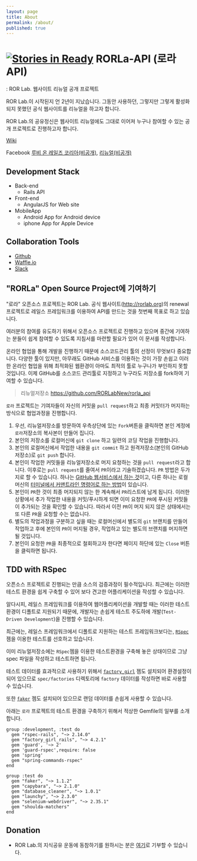 ```yaml
---
layout: page
title: About
permalink: /about/
published: true
---
```


[![Stories in Ready](https://badge.waffle.io/RORLabNew/rorla_api.png?label=제안)](https://waffle.io/RORLabNew/rorla_api)
RORLa-API (로라 API)
========

: ROR Lab. 웹사이트 리뉴얼 공개 프로젝트

ROR Lab.이 시작된지 언 2년이 지났습니다. 그동안 사용하던, 그렇지만 그렇게 활성화 되지 못했던 공식 웹사이트를 리뉴얼을 하고자 합니다.

ROR Lab.의 공유정신은 웹사이트 리뉴얼에도 그대로 이어져 누구나 참여할 수 있는 공개 프로젝트로 진행하고자 합니다.

[Wiki](https://github.com/RORLabNew/rorla_api/wiki)

Facebook [루비 온 레일즈 코리아(비공개)](https://www.facebook.com/groups/rubyonrailskorea), [리뉴얼(비공개)](https://www.facebook.com/groups/rorlabrenewal)

Development Stack
-------

* Back-end
  *  Rails API
* Front-end
  * AngularJS for Web site
* MobileApp
  * Android App for Android device
  * iphone App for Apple Device


Collaboration Tools
------

* [Github](https://github.com/RORLabNew/rorla_api)
* [Waffle.io](https://waffle.io/RORLabNew/rorla_api)
* [Slack](http://rorlab.slack.com)

"RORLa" Open Source Project에 기여하기
----
"로라" 오픈소스 프로젝트는 ROR Lab. 공식 웹사이트(http://rorlab.org)의 renewal 프로젝트로 레일스 프레임워크를 이용하여 API를 만드는 것을 첫번째 목표로 하고 있습니다.

여러분의 참여를 유도하기 위해서 오픈소스 프로젝트로 진행하고 있으며 중간에 기여하는 분들이 쉽게 참여할 수 있도록 지침서를 마련할 필요가 있어 이 문서를 작성합니다.

온라인 협업을 통해 개발을 진행하기 때문에 소스코드관리 툴의 선정이 무엇보다 중요합니다. 다양한 툴이 있지만, 아무래도 GitHub 서비스를 이용하는 것이 가장 손쉽고 이러한 온라인 협업을 위해 최적화된 웹환경이 아마도 최적의 툴로 누구나가 부인하지 못할 것입니다. 이제 GitHub를 소스코드 관리툴로 지정하고 누구라도 저장소를 fork하여 기여할 수 있습니다.

> 리뉴얼저장소 https://github.com/RORLabNew/rorla_api

`로라` 프로젝트는 기여자들이 자신의 커밋을 `pull request`하고 최종 커밋터가 머지하는 방식으로 협업과정을 진행합니다.

1. 우선, 리뉴얼저장소를 방문하여 우측상단에 있는 `Fork`버튼을 클릭하면 본인 계정에 `로라`저장소의 복사본이 만들어 집니다.
2. 본인의 저장소를 로컬머신에 `git clone` 하고 일련의 코딩 작업을 진행합니다.
3. 본인의 로컬머신에서 작업한 내용을 `git commit` 하고 원격저장소(본인의 GitHub 저장소)로 `git push` 합니다.
4. 본인이 작업한 커밋들을 리뉴얼저장소로 머지 요청하는 것을 `pull request`라고 합니다. 이후로는 `pull request`를 줄여서 `PR`이라고 기술하겠습니다. `PR` 방법은 두가지로 할 수 있습니다. 하나는 [GitHub 웹서비스에서 하는 것](http://happyrails.rorlab.org/ko/posts/67)이고, 다른 하나는 로컬머신의 [터미널에서 커맨트라인 명령어로 하는 방법](http://blog.remotty.com/blog/2013/12/29/hub-and-pull-request/)이 있습니다.
5. 본인이 `PR`한 것이 최종 머지되지 않는 한 계속해서 `PR`리스트에 남게 됩니다. 이러한 상황에서 추가 작업한 내용을 커밋/푸시하게 되면 이미 요청한 `PR`에 푸시된 커밋들이 추가되는 것을 확인할 수 있습니다. 따라서 이전 `PR`이 머지 되지 않은 상태에서는 또 다른 `PR`을 요청할 수는 없습니다.
6. 별도의 작업과정을 구분하고 싶을 때는 로컬머신에서 별도의 `git` 브랜치를 만들어 작업하고 후에 본인의 `PR`이 머지될 경우, 작업하고 있는 별도의 브랜치를 머지하면 될 것입니다.
6. 본인이 요청한 `PR`을 최종적으로 철회하고자 한다면 페이지 하단에 있는 `Close` 버튼을 클릭하면 됩니다.

TDD with RSpec
---

오픈소스 프로젝트로 진행되는 만큼 소스의 검증과정이 필수적입니다. 최근에는 이러한 테스트 환경을 쉽게 구축할 수 있어 보다 견고한 어플리케이션을 작성할 수 있습니다.

알다시피, 레일스 프레임워크를 이용하여 웹어플리케이션을 개발할 때는 이러한 테스트환경이 디폴트로 지원되기 때문에, 개발자는 손쉽게 테스트 주도하에 개발(`Test-Driven Development`)을 진행할 수 있습니다.

최근에는, 레일스 프레임워크에서 디폴트로 지원하는 테스트 프레임워크보다는, [`RSpec`](https://github.com/rspec/rspec)젬을 이용한 테스트를 선호하고 있습니다.

이미 리뉴얼저장소에는 `RSpec`젬을 이용한 테스트환경을 구축해 놓은 상태이므로 그냥 spec 파일을 작성하고 테스트하면 됩니다.

테스트 데이터를 효과적으로 사용하기 위해서 [`factory_girl`](https://github.com/thoughtbot/factory_girl) 젬도 설치되어 환경설정이 되어 있으므로 `spec/factories` 디렉토리에 `factory` 데이터를 작성하면 바로 사용할 수 있습니다.

또한 [`faker`](https://github.com/fzaninotto/Faker) 젬도 설치되어 있으므로 랜덤 데이터를 손쉽게 사용할 수 있습니다.

아래는 `로라` 프로젝트의 테스트 환경을 구축하기 위해서 적상한 Gemfile의 일부를 소개합니다.

```
group :development, :test do
  gem "rspec-rails", "~> 2.14.0"
  gem "factory_girl_rails", "~> 4.2.1"
  gem 'guard', '~> 2'
  gem 'guard-rspec',require: false
  gem 'spring'
  gem "spring-commands-rspec"
end

group :test do
  gem "faker", "~> 1.1.2"
  gem "capybara", "~> 2.1.0"
  gem "database_cleaner", "~> 1.0.1"
  gem "launchy", "~> 2.3.0"
  gem "selenium-webdriver", "~> 2.35.1"
  gem "shoulda-matchers"
end
```

Donation
------
* ROR Lab.의 지식공유 운동에 동참하기를 원하시는 분은 [여기](https://www.paypal.com/cgi-bin/webscr?cmd=_donations&business=donate%40rorlab%2eorg&lc=KR&item_name=ROR%20Lab%2e&item_number=1&currency_code=USD&bn=PP%2dDonationsBF%3abtn_donateCC_LG%2egif%3aNonHosted)로 기부할 수 있습니다.
